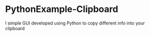 # PythonExample-Clipboard
I simple GUI developed using Python to copy different info into your clipboard

